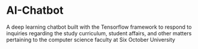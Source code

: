 # AI-Chatbot
A deep learning chatbot built with the Tensorflow framework to respond to inquiries regarding the study curriculum, student affairs, and other matters pertaining to the computer science faculty at Six October University
